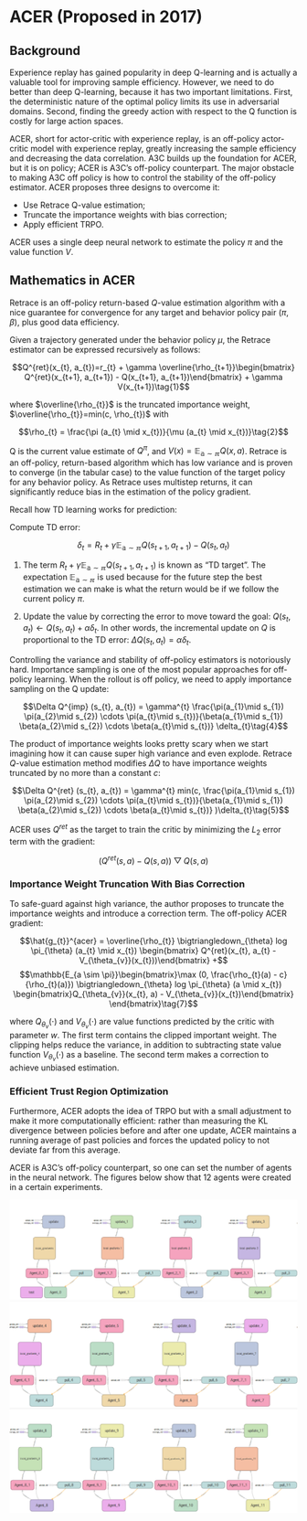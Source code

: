 # ACER (Proposed in 2017)

## Background

Experience replay has gained popularity in deep Q-learning and is actually a valuable tool for improving sample efficiency. However, we need to do better than deep Q-learning, because it has two important limitations. First, the deterministic nature of the optimal policy limits its use in adversarial domains. Second, finding the greedy action with respect to the Q function is costly for large action spaces.

ACER, short for actor-critic with experience replay, is an off-policy actor-critic model with experience replay, greatly increasing the sample efficiency and decreasing the data correlation. A3C builds up the foundation for ACER, but it is on policy; ACER is A3C’s off-policy counterpart. The major obstacle to making A3C off policy is how to control the stability of the off-policy estimator. ACER proposes three designs to overcome it:

- Use Retrace Q-value estimation;
- Truncate the importance weights with bias correction;
- Apply efficient TRPO.

ACER uses a single deep neural network to estimate the policy $\pi$ and the value function $V$.

## Mathematics in ACER

Retrace is an off-policy return-based $Q$-value estimation algorithm with a nice guarantee for convergence for any target and behavior policy pair ($\pi$, $\beta$), plus good data efficiency.

Given a trajectory generated under the behavior policy $\mu$, the Retrace estimator can be expressed recursively as follows:

$$Q^{ret}(x_{t}, a_{t})=r_{t} + \gamma \overline{\rho_{t+1}}\begin{bmatrix} Q^{ret}(x_{t+1}, a_{t+1}) - Q(x_{t+1}, a_{t+1})\end{bmatrix} + \gamma V(x_{t+1})\tag{1}$$

where $\overline{\rho_{t}}$ is the truncated importance weight, $\overline{\rho_{t}}=min(c, \rho_{t})$ with 

$$\rho_{t} = \frac{\pi (a_{t} \mid x_{t})}{\mu (a_{t} \mid x_{t})}\tag{2}$$

Q is the current value estimate of $Q^{\pi}$, and $V (x) = \mathbb{E_{a \sim \pi}} Q(x, a)$. Retrace is an off-policy, return-based algorithm which has low variance and is proven to converge (in the tabular case) to the value function of the
target policy for any behavior policy. As Retrace uses multistep returns, it can significantly reduce bias in the estimation of the policy gradient.

Recall how TD learning works for prediction:

Compute TD error: 

$$\delta_{t}=R_{t}+\gamma \mathbb{E_{a \sim \pi}}Q(s_{t+1},a_{t+1})−Q(s_{t},a_{t})\tag{3}$$

1. The term $R_{t}+\gamma \mathbb{E_{a \sim \pi}}Q(s_{t+1},a_{t+1})$ is known as “TD target”. The expectation $\mathbb{E_{a \sim \pi}}$ is used because for the future step the best estimation we can make is what the return would be if we follow the current policy $\pi$.

2. Update the value by correcting the error to move toward the goal: $Q(s_{t},a_{t}) \leftarrow Q(s_{t},a_{t})+\alpha \delta_{t}$. In other words, the incremental update on $Q$ is proportional to the TD error: $\Delta Q(s_{t},a_{t})=\alpha \delta_{t}$.

Controlling the variance and stability of off-policy estimators is notoriously hard. Importance sampling is one of the most popular approaches for off-policy learning. When the rollout is off policy, we need to apply importance sampling on the Q update:

$$\Delta Q^{imp} (s_{t}, a_{t}) = \gamma^{t}  \frac{\pi(a_{1}\mid s_{1}) \pi(a_{2}\mid s_{2}) \cdots \pi(a_{t}\mid s_{t})}{\beta(a_{1}\mid s_{1}) \beta(a_{2}\mid s_{2}) \cdots \beta(a_{t}\mid s_{t})} \delta_{t}\tag{4}$$

The product of importance weights looks pretty scary when we start imagining how it can cause super high variance and even explode. Retrace $Q$-value estimation method modifies $\Delta Q$ to have importance weights truncated by no more than a constant $c$:

$$\Delta Q^{ret} (s_{t}, a_{t}) = \gamma^{t} min(c, \frac{\pi(a_{1}\mid s_{1}) \pi(a_{2}\mid s_{2}) \cdots \pi(a_{t}\mid s_{t})}{\beta(a_{1}\mid s_{1}) \beta(a_{2}\mid s_{2}) \cdots \beta(a_{t}\mid s_{t})} )\delta_{t}\tag{5}$$

ACER uses $Q^{ret}$ as the target to train the critic by minimizing the $L_{2}$ error term with the gradient: 

$$(Q^{ret}(s,a)−Q(s,a))\bigtriangledown Q(s,a)\tag{6}$$

### Importance Weight Truncation With Bias Correction

To safe-guard against high variance, the author proposes to truncate the importance weights and introduce a correction term. The off-policy ACER gradient:

$$\hat{g_{t}}^{acer} = \overline{\rho_{t}} \bigtriangledown_{\theta} log \pi_{\theta} (a_{t} \mid x_{t}) \begin{bmatrix} Q^{ret}(x_{t}, a_{t} - V_{\theta_{v}}(x_{t}))\end{bmatrix} +$$
$$\mathbb{E_{a \sim \pi}}\begin{bmatrix}\max (0, \frac{\rho_{t}(a) - c}{\rho_{t}(a)}) \bigtriangledown_{\theta} log \pi_{\theta} (a \mid x_{t}) \begin{bmatrix}Q_{\theta_{v}}(x_{t}, a) - V_{\theta_{v}}(x_{t})\end{bmatrix} \end{bmatrix}\tag{7}$$

where $Q_{\theta_{v}}(\cdot)$ and $V_{\theta_{v}}(\cdot)$ are value functions predicted by the critic with parameter $w$. The first term contains the clipped important weight. The clipping helps reduce the variance, in addition to subtracting state value function $V_{\theta_{v}}(\cdot)$ as a baseline. The second term makes a correction to achieve unbiased estimation.

### Efficient Trust Region Optimization

Furthermore, ACER adopts the idea of TRPO but with a small adjustment to make it more computationally efficient: rather than measuring the KL divergence between policies before and after one update, ACER maintains a running average of past policies and forces the updated policy to not deviate far from this average.

ACER is A3C’s off-policy counterpart, so one can set the number of agents in the neural network. The figures below show that 12 agents were created in a certain experiments.

![agent0-3](https://github.com/colin-zgf/RL-Algorithms/blob/master/images/ACER_result/agent0-3.png)
![agent4-7](https://github.com/colin-zgf/RL-Algorithms/blob/master/images/ACER_result/4-7.png)
![agent8-11](https://github.com/colin-zgf/RL-Algorithms/blob/master/images/ACER_result/8-11.png)

